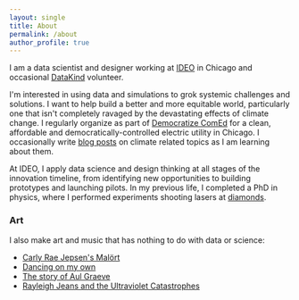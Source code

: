 ```yaml
---
layout: single
title: About
permalink: /about
author_profile: true
---
```


I am a data scientist and designer working at [IDEO](https://www.ideo.com) in Chicago and occasional [DataKind](https://www.datakind.org) volunteer. 

I'm interested in using data and simulations to grok systemic challenges and solutions. I want to help build a better and more equitable world, particularly one that isn't completely ravaged by the devastating effects of climate change. I regularly organize as part of [Democratize ComEd](https://demcomed.org/) for a clean, affordable and democratically-controlled electric utility in Chicago. I occasionally write [blog posts](/posts) on climate related topics as I am learning about them.

At IDEO, I apply data science and design thinking at all stages of the innovation timeline, from identifying new opportunities to building prototypes and launching pilots. In my previous life, I completed a PhD in physics, where I performed experiments shooting lasers at [diamonds](https://phys.org/news/2016-06-tiny-diamonds-enable-huge-advances.html). 

### Art
I also make art and music that has nothing to do with data or science:
- [Carly Rae Jepsen's Malört](https://www.instagram.com/p/BmrgCoUFZzd/?utm_source=ig_web_copy_link)
- [Dancing on my own](https://vimeo.com/427906271)
- [The story of Aul Graeve](https://www.youtube.com/watch?v=7cdle5EimUU&ab_channel=NatSteinsultz)
- [Rayleigh Jeans and the Ultraviolet Catastrophes](https://rayleighjeans.bandcamp.com/)



